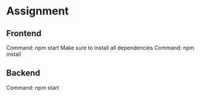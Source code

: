 # Assignment

## Frontend
Command: npm start
Make sure to install all dependencies
Command: npm install <dependencies>

## Backend
Command: npm start
